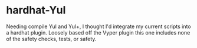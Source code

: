 # hardhat-Yul
Needing compile Yul and Yul+, I thought I'd integrate my current scripts into a hardhat plugin. Loosely based off the Vyper plugin this one includes none of the safety checks, tests, or safety. 
